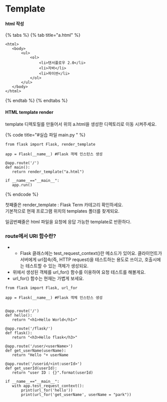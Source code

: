 # Template

#### html 작성 

{% tabs %}
{% tab title="a.html" %}
```text
<html>
   <body>
       <ul>
           <ol>
               <li>텐서플로우 2.0</li>
               <li>자바</li>
               <li>파이썬</li>
           </ol>
       </ul>
   </body>
</html>
```
{% endtab %}
{% endtabs %}

#### HTML template render

template 디렉토릴를 만들어서 위의 a.html을 생성한 디렉토리로 이동 시켜주세요.   


{% code title="\#실습 파일 main.py " %}
```text
from flask import Flask, render_template

app = Flask(__name__) #Flask 객체 인스턴스 생성

@app.route('/')
def main():
   return render_template("a.html")

if __name__=="__main__":
   app.run()

```
{% endcode %}

첫째줄은 render\_template : Flask Term 카테고리 확인하세요.   
기본적으로 현재 프로그램 위치의 templates 폴더를 찾게되요. 

일곱번째줄은 html 파일을 요청에 응답 가능한 template로 반환하다. 

###  route에서 URI 함수란?

*  * Flask 클래스에는 test\_request\_context\(\)란 메소드가 있어요. 클라이언트가 서버에게 url접속\(즉, HTTP request\)을 테스트하는 용도로 쓰이고, 호출시에는 테스트할 수 있는 객체가 생성되요.
  * 위에서 생성된 객체를 url\_for\(\) 함수를 이용하여 요청 테스트를 해볼게요.
  * url\_for\(\) 함수는 현재는 가볍게 보세요. 

```text
from flask import Flask, url_for

app = Flask(__name__) #Flask 객체 인스턴스 생성


@app.route('/')
def hello():
   return "<h1>Hello World</h1>"

@app.route('/flask/')
def flask():
   return "<h3>Hello flask</h3>"

@app.route('/user/<userName>')
def get_userName(userName):
   return "Hello "+ userName

@app.route('/userid/<int:userId>')
def get_userId(userId):
   return "user ID : {}".format(userId)

if __name__=="__main__":
   with app.test_request_context():
       print(url_for('hello'))
       print(url_for('get_userName', userName = "park"))

```

